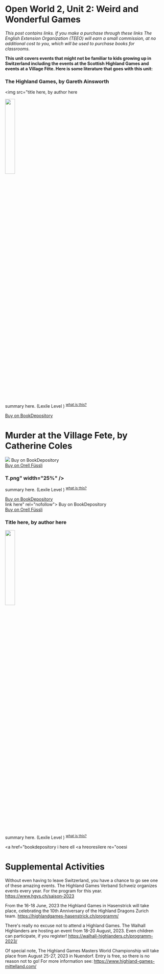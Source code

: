 

# Open World 2, Unit 2: Weird and Wonderful Games
*This post contains links. If you make a purchase through these links The English Extension Organization (TEEO) will earn a small commission, at no additional cost to you, which will be used to purchase books for classrooms.*

**This unit covers events that might not be familiar to kids growing up in Switzerland including the events at the Scottish Highland Games and events at a Village Fête.  Here is some literature that goes with this unit:** 

### The Highland Games, by Gareth Ainsworth

<img src="title here, by author here

<img src="https://imgur.com/OtAdiM189WHQ9" width="25%" />

summary here.  (Lexile Level     ) <sup>[what is this?](/resources/Lexile%20measures)</sup>

<a href="https://www.bookdepository.com/The-Highland-Games-Gareth-Ainsworth/9781735688565" rel="nofollow"> Buy on BookDepository</a>  
# Murder at the Village Fete, by Catherine Coles

<img src="https://imgur.com/ztsUlCp link here" rel="nofollow"> Buy on BookDepository</a>  
<a href="orell fussli link here" rel="nofollow">Buy on Orell Füssli</a> 


### T.png" width="25%" /> 

summary here.  (Lexile Level     ) <sup>[what is this?](/resources/Lexile%20measures)</sup>

<a href="https://www.bookdepository.com/Murder-at-Village-Fete-Catherine-Coles/9781838441104?ref=grid-view&qid=1674996450982&sr=1-1" rel="nofollow"> Buy on BookDepository</a>  
link here" rel="nofollow"> Buy on BookDepository</a>  
<a href="orell fussli link here" rel="nofollow">Buy on Orell Füssli</a> 


### Title here, by author here

<img src="imgurlinkhere.png" width="25%" />

summary here.  (Lexile Level     ) <sup>[what is this?](/resources/Lexile%20measures)</sup>

<a href="bookdepository i here ell     <a hreoresilere re="ooesi 
# Supplemental Activities

 Without even having to leave Switzerland, you have a chance to go see one of these amazing events.  The Highland Games Verband Schweiz organizes events every year.  For the program for this year.  https://www.hgvs.ch/saison-2023

From the 16-18 June, 2023 the Highland Games in Hasenstrick will take place, celebrating the 10th Anniversary of the Highland Dragons Zurich team.  https://highlandgames-hasenstrick.ch/programm/

There's really no excuse not to attend a Highland Games.  The Walhall Highlanders are hosting an event from 18-20 August, 2023.  Even children can participate, if you register!  https://walhall-highlanders.ch/programm-2023/

Of special note, The Highland Games Masters World Championship will take place from August 25-27, 2023 in Nuendorf.  Entry is free, so there is no reason not to go!  For more information see: https://www.highland-games-mittelland.com/



<!--stackedit_data:
eyJoaXN0b3J5IjpbLTE4MTgxNjY2MzEsMTMxMzUwNDk4OCwtMT
k3Njc2OTA0NywxNTg4MzkxODQ2LC0yNTY1NTg3OTgsLTU4Nzc0
NjYzOSwxMTk5Nzg3NTM3LC0xMTM1NDYwNTA3XX0=
-->